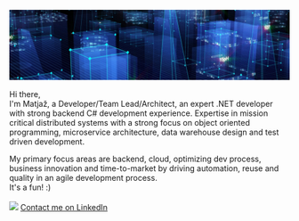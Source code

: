 ![Header image](https://github.com/matjazbravc/matjazbravc/blob/main/profile_background.jpg?raw=true)

Hi there,
<br />
I'm Matjaž, a Developer/Team Lead/Architect, an expert .NET developer with strong  backend C# development experience. Expertise in mission critical distributed systems with a strong focus on object oriented programming, microservice architecture, data warehouse design and test driven development.
<br />

My primary focus areas are backend, cloud, optimizing dev process, business innovation and time-to-market by driving automation, reuse and quality in an agile development process.
<br />
It's a fun! :)
<br /> <br />
[<img src="https://static.licdn.com/scds/common/u/img/webpromo/btn_in_20x15.png">](https://www.linkedin.com/in/matjazbravc/)
[Contact me on LinkedIn](https://www.linkedin.com/in/matjazbravc/)
